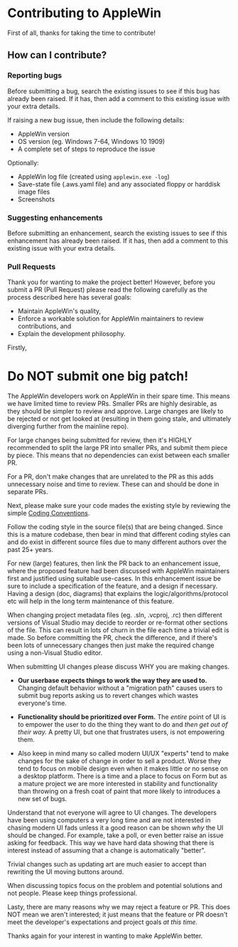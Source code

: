 # Contributing to AppleWin

First of all, thanks for taking the time to contribute!

## How can I contribute?

### Reporting bugs

Before submitting a bug, search the existing issues to see if this bug has already been raised. If it has, then add a comment to this existing issue with your extra details.

If raising a new bug issue, then include the following details:
- AppleWin version
- OS version (eg. Windows 7-64, Windows 10 1909)
- A complete set of steps to reproduce the issue

Optionally:
- AppleWin log file (created using `applewin.exe -log`)
- Save-state file (.aws.yaml file) and any associated floppy or harddisk image files
- Screenshots

### Suggesting enhancements

Before submitting an enhancement, search the existing issues to see if this enhancement has already been raised. If it has, then add a comment to this existing issue with your extra details.

### Pull Requests

Thank you for wanting to make the project better! However, before you submit a PR (Pull Request) please read the following carefully as the process described here has several goals:

- Maintain AppleWin's quality,
- Enforce a workable solution for AppleWin maintainers to review contributions, and
- Explain the development philosophy.

Firstly,

# Do NOT submit one big patch!

The AppleWin developers work on AppleWin in their spare time. This means we have limited time to review PRs. Smaller PRs are highly desirable, as they should be simpler to review and approve. Large changes are likely to be rejected or not get looked at (resulting in them going stale, and ultimately diverging further from the mainline repo).

For large changes being submitted for review, then it's HIGHLY recommended to split the large PR into smaller PRs, and submit them piece by piece. This means that no dependencies can exist between each smaller PR.

For a PR, don't make changes that are unrelated to the PR as this adds unnecessary noise and time to review. These can and should be done in separate PRs.

Next, please make sure your code mades the existing style by reviewing the simple [Coding Conventions](https://github.com/AppleWin/AppleWin/blob/master/docs/CodingConventions.txt).

Follow the coding style in the source file(s) that are being changed. Since this is a mature codebase, then bear in mind that different coding styles can and do exist in different source files due to many different authors over the past 25+ years.

For new (large) features, then link the PR back to an enhancement issue, where the proposed feature had been discussed with AppleWin maintainers first and justified using suitable use-cases. In this enhancement issue be sure to include a specification of the feature, and a design if necessary. Having a design (doc, diagrams) that explains the logic/algorithms/protocol etc will help in the long term maintenance of this feature.

When changing project metadata files (eg. .sln, .vcproj, .rc) then different versions of Visual Studio may decide to reorder or re-format other sections of the file. This can result in lots of churn in the file each time a trivial edit is made. So before committing the PR, check the difference, and if there's been lots of unnecessary changes then just make the required change using a non-Visual Studio editor.

When submitting UI changes please discuss WHY you are making changes.

* **Our userbase expects things to work the way they are used to.**  Changing default behavior without a "migration path" causes users to submit bug reports asking us to revert changes which wastes everyone's time.

* **Functionality should be prioritized over Form.** The _entire_ point of UI is to empower the user to do the thing they want to do and _then get out of their way._  A pretty UI, but one that frustrates users, is not empowering them.

* Also keep in mind many so called modern UI/UX "experts" tend to make changes for the sake of change in order to sell a product. Worse they tend to focus on mobile design even when it makes little or no sense on a desktop platform. There is a time and a place to focus on Form but as a mature project we are more interested in stability and functionality than throwing on a fresh coat of paint that more likely to introduces a new set of bugs.

Understand that not everyone will agree to UI changes.  The developers have been using computers a very long time and are not interested in chasing modern UI fads unless it a good reason can be shown _why_ the UI should be changed.  For example, take a poll, or even better raise an issue asking for feedback.  This way we have hard data showing that there is interest instead of assuming that a change is automatically "better".

Trivial changes such as updating art are much easier to accept than rewriting the UI moving buttons around.

When discussing topics focus on the problem and potential solutions and not people.  Please keep things professional.

Lasty, there are many reasons why we may reject a feature or PR.  This does NOT mean we aren't interested; it just means that the feature or PR doesn't meet the developer's expectations and project goals _at this time._

Thanks again for your interest in wanting to make AppleWin better.
